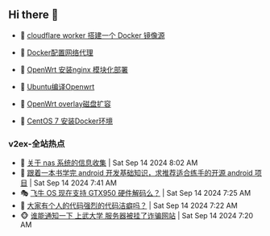 ## Hi there 👋

<!--
**dkyg666/dkyg666** is a ✨ _special_ ✨ repository because its `README.md` (this file) appears on your GitHub profile.

Here are some ideas to get you started:

- 🔭 I’m currently working on ...
- 🌱 I’m currently learning ...
- 👯 I’m looking to collaborate on ...
- 🤔 I’m looking for help with ...
- 💬 Ask me about ...
- 📫 How to reach me: ...
- 😄 Pronouns: ...
- ⚡ Fun fact: ...
-->

<!-- BLOG-POST-LIST:START -->
- 🦩 [cloudflare worker 搭建一个 Docker 镜像源](http://blog.1996099.xyz/archives/cloudflare-worker-da-jian-yi-ge-docker-jing-xiang-zhan) 

- 🚦 [Docker配置网络代理](http://blog.1996099.xyz/archives/dockerpei-zhi-wang-luo-dai-li) 

- 🫶 [OpenWrt 安装nginx 模块化部署](http://blog.1996099.xyz/archives/openwrt-an-zhuang-nginx-mo-kuai-hua-bu-shu) 

- 🦄 [Ubuntu编译Openwrt](http://blog.1996099.xyz/archives/ubuntuzi-bian-yi-openwrt) 

- 🐻 [OpenWrt overlay磁盘扩容](http://blog.1996099.xyz/archives/openwrt-overlay) 

- 🤖 [CentOS 7 安装Docker环境](http://blog.1996099.xyz/archives/centos-docker) 
<!-- BLOG-POST-LIST:END -->

### v2ex-全站热点
<!-- v2ex:START -->
- 🥸 [关于 nas 系统的信息收集](https://www.v2ex.com/t/1073012#reply4) | Sat Sep 14 2024 8:02 AM
- 🤗 [跟着一本书学完 android 开发基础知识，求推荐适合练手的开源 android 项目](https://www.v2ex.com/t/1073001#reply5) | Sat Sep 14 2024 7:41 AM
- 🎭 [飞牛 OS 现在支持 GTX950 硬件解码么？](https://www.v2ex.com/t/1072994#reply0) | Sat Sep 14 2024 7:25 AM
- 🥷 [大家有个人的代码强烈的代码洁癖吗？](https://www.v2ex.com/t/1072992#reply7) | Sat Sep 14 2024 7:22 AM
- 🐵 [谁能通知一下 上武大学 服务器被挂了诈骗网站](https://www.v2ex.com/t/1072988#reply2) | Sat Sep 14 2024 7:20 AM<!-- v2ex:END -->

